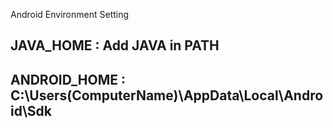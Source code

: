Android Environment Setting

## JAVA_HOME : Add JAVA in PATH

## ANDROID_HOME : C:\Users\(ComputerName)\AppData\Local\Android\Sdk
